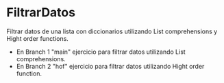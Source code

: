 # FiltrarDatos
Filtrar datos de una lista con diccionarios utilizando List comprehensions y Hight order functions. 
- En Branch 1 "main" ejercicio para filtrar datos utilizando List comprehensions.
- En Branch 2 "hof" ejercicio para filtrar datos utilizando Hight order function. 
